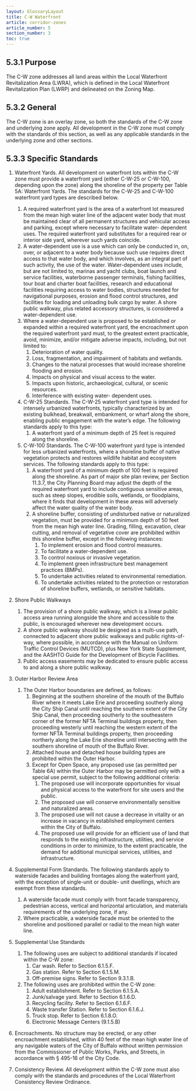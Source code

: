 ```yaml
---
layout: GlossaryLayout
title: C-W Waterfront
article: corridor-zones
article_number: 5
section_number: 3
toc: true
---
```


## 5.3.1 Purpose

The C-W zone addresses all land areas within the Local Waterfront Revitalization Area (LWRA), which is defined in the Local Waterfront Revitalization Plan (LWRP) and delineated on the Zoning Map.

## 5.3.2 General

The C-W zone is an overlay zone, so both the standards of the C-W zone and underlying zone apply. All development in the C-W zone must comply with the standards of this section, as well as any applicable standards in the underlying zone and other sections.

## 5.3.3 Specific Standards

1. Waterfront Yards. All development on waterfront lots within the C-W zone must provide a waterfront yard (either C-W-25 or C-W-100, depending upon the zone) along the shoreline of the property per Table 5A: Waterfront Yards. The standards for the C-W-25 and C-W-100 waterfront yard types are described below.
   1. A required waterfront yard is the area of a waterfront lot measured from the mean high water line of the adjacent water body that must be maintained clear of all permanent structures and vehicular access and parking, except where necessary to facilitate water- dependent uses. The required waterfront yard substitutes for a required rear or interior side yard, wherever such yards coincide.
   2. A water-dependent use is a use which can only be conducted in, on, over, or adjacent to a water body because such use requires direct access to that water body, and which involves, as an integral part of such activity, the use of the water. Water-dependent uses include, but are not limited to, marinas and yacht clubs, boat launch and service facilities, waterborne passenger terminals, fishing facilities, tour boat and charter boat facilities, research and educational facilities requiring access to water bodies, structures needed for navigational purposes, erosion and flood control structures, and facilities for loading and unloading bulk cargo by water. A shore public walkway, plus related accessory structures, is considered a water-dependent use.
   3. Where a water-dependent use is proposed to be established or expanded within a required waterfront yard, the encroachment upon the required waterfront yard must, to the greatest extent practicable, avoid, minimize, and/or mitigate adverse impacts, including, but not limited to:
      1. Deterioration of water quality.
      2. Loss, fragmentation, and impairment of habitats and wetlands.
      3. Changes to the natural processes that would increase shoreline flooding and erosion.
      4. Impacts on physical and visual access to the water.
      5. Impacts upon historic, archaeological, cultural, or scenic resources.
      6. Interference with existing water- dependent uses.
   4. C-W-25 Standards. The C-W-25 waterfront yard type is intended for intensely urbanized waterfronts, typically characterized by an existing bulkhead, breakwall, embankment, or wharf along the shore, enabling public engagement with the water’s edge. The following standards apply to this type:
      1. A waterfront yard of a minimum depth of 25 feet is required along the shoreline.
   5. C-W-100 Standards. The C-W-100 waterfront yard type is intended for less urbanized waterfronts, where a shoreline buffer of native vegetation protects and restores wildlife habitat and ecosystem services. The following standards apply to this type:
      1. A waterfront yard of a minimum depth of 100 feet is required along the shoreline. As part of major site plan review, per Section 11.3.7, the City Planning Board may adjust the depth of the required waterfront yard to include contiguous sensitive areas, such as steep slopes, erodible soils, wetlands, or floodplains, where it finds that development in these areas will adversely affect the water quality of the water body.
      2. A shoreline buffer, consisting of undisturbed native or naturalized vegetation, must be provided for a minimum depth of 50 feet from the mean high water line. Grading, filling, excavation, clear cutting, and removal of vegetative cover are prohibited within this shoreline buffer, except in the following instances:
         1. To implement erosion and flood control measures.
         2. To facilitate a water-dependent use.
         3. To control noxious or invasive vegetation.
         4. To implement green infrastructure best management practices (BMPs).
         5. To undertake activities related to environmental remediation.
         6. To undertake activities related to the protection or restoration of shoreline buffers, wetlands, or sensitive habitats.
2. Shore Public Walkways
   1. The provision of a shore public walkway, which is a linear public access area running alongside the shore and accessible to the public, is encouraged wherever new development occurs.
   2. A shore public walkway should be designed as a multi-use path, connected to adjacent shore public walkways and public rights-of- way, where possible, in accordance with the Manual on Uniform Traffic Control Devices (MUTCD), plus New York State Supplement, and the AASHTO Guide for the Development of Bicycle Facilities.
   3. Public access easements may be dedicated to ensure public access to and along a shore public walkway.
3. Outer Harbor Review Area
   1. The Outer Harbor boundaries are defined, as follows:
      1. Beginning at the southern shoreline of the mouth of the Buffalo River where it meets Lake Erie and proceeding southerly along the City Ship Canal until reaching the southern extent of the City Ship Canal, then proceeding southerly to the southeastern corner of the former NFTA Terminal buildings property, then proceeding westerly until reaching the western extent of the former NFTA Terminal buildings property, then proceeding northerly along the Lake Erie shoreline until intersecting with the southern shoreline of mouth of the Buffalo River.
      2. Attached house and detached house building types are prohibited within the Outer Harbor.
      3. Except for Open Space, any proposed use (as permitted per Table 6A) within the Outer Harbor may be permitted only with a special use permit, subject to the following additional criteria:
         1. The proposed use will incorporate opportunities for visual and physical access to the waterfront for site users and the public.
         2. The proposed use will conserve environmentally sensitive and naturalized areas.
         3. The proposed use will not cause a decrease in vitality or an increase in vacancy in established employment centers within the City of Buffalo.
         4. The proposed use will provide for an efficient use of land that responds to the existing infrastructure, utilities, and service conditions in order to minimize, to the extent practicable, the demand for additional municipal services, utilities, and infrastructure.
4. Supplemental Form Standards. The following standards apply to waterside facades and building frontages along the waterfront yard, with the exception of single-unit or double- unit dwellings, which are exempt from these standards.
   1. A waterside facade must comply with front facade transparency, pedestrian access, vertical and horizontal articulation, and materials requirements of the underlying zone, if any.
   2. Where practicable, a waterside facade must be oriented to the shoreline and positioned parallel or radial to the mean high water line.
5. Supplemental Use Standards

   1. The following uses are subject to additional standards if located within the C-W zone:
      1. Car wash. Refer to Section 6.1.5.F.
      2. Gas station. Refer to Section 6.1.5.M.
      3. Off-premise signs. Refer to Section 9.3.1.B.
   2. The following uses are prohibited within the C-W zone:
      1. Adult establishment. Refer to Section 6.1.5.A.
      2. Junk/salvage yard. Refer to Section 6.1.6.D.
      3. Recycling facility. Refer to Section 6.1.6.F.
      4. Waste transfer Station. Refer to Section 6.1.6.J.
      5. Truck stop. Refer to Section 6.1.8.O.
      6. Electronic Message Centers (9.1.5.B)

6. Encroachments. No structure may be erected, or any other encroachment established, within 40 feet of the mean high water line of any navigable waters of the City of Buffalo without written permission from the Commissioner of Public Works, Parks, and Streets, in accordance with § 495-16 of the City Code.
7. Consistency Review. All development within the C-W zone must also comply with the standards and procedures of the Local Waterfront Consistency Review Ordinance.
